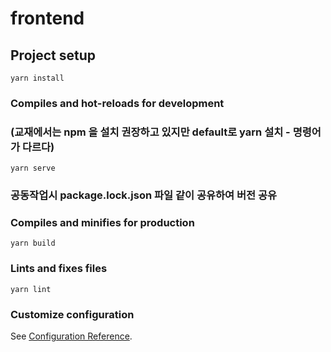 # frontend

## Project setup
```
yarn install
```

### Compiles and hot-reloads for development
### (교재에서는 npm 을 설치 권장하고 있지만 default로 yarn 설치 - 명령어가 다르다)
```
yarn serve
```
### 공동작업시 package.lock.json 파일 같이 공유하여 버전 공유

### Compiles and minifies for production
```
yarn build
```

### Lints and fixes files
```
yarn lint
```

### Customize configuration
See [Configuration Reference](https://cli.vuejs.org/config/).
